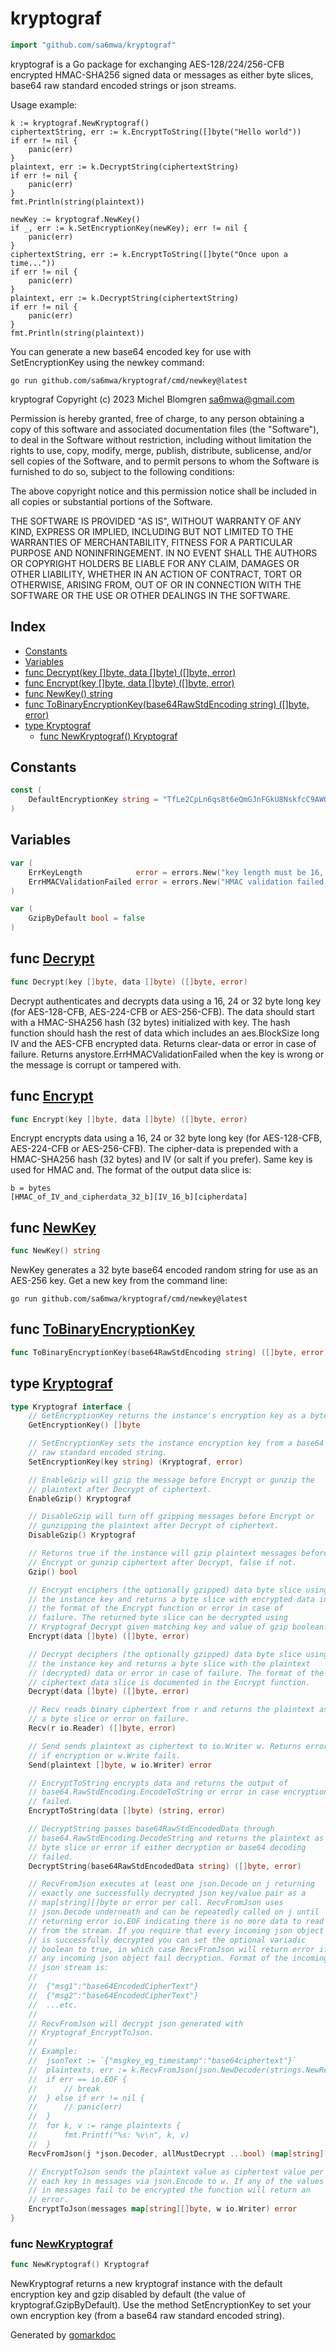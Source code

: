 <!-- Code generated by gomarkdoc. DO NOT EDIT -->

# kryptograf

```go
import "github.com/sa6mwa/kryptograf"
```

kryptograf is a Go package for exchanging AES\-128/224/256\-CFB encrypted HMAC\-SHA256 signed data or messages as either byte slices, base64 raw standard encoded strings or json streams.

Usage example:

```
k := kryptograf.NewKryptograf()
ciphertextString, err := k.EncryptToString([]byte("Hello world"))
if err != nil {
	panic(err)
}
plaintext, err := k.DecryptString(ciphertextString)
if err != nil {
	panic(err)
}
fmt.Println(string(plaintext))

newKey := kryptograf.NewKey()
if _, err := k.SetEncryptionKey(newKey); err != nil {
	panic(err)
}
ciphertextString, err := k.EncryptToString([]byte("Once upon a time..."))
if err != nil {
	panic(err)
}
plaintext, err := k.DecryptString(ciphertextString)
if err != nil {
	panic(err)
}
fmt.Println(string(plaintext))
```

You can generate a new base64 encoded key for use with SetEncryptionKey using the newkey command:

```
go run github.com/sa6mwa/kryptograf/cmd/newkey@latest
```

kryptograf Copyright \(c\) 2023 Michel Blomgren sa6mwa@gmail.com

Permission is hereby granted, free of charge, to any person obtaining a copy of this software and associated documentation files \(the "Software"\), to deal in the Software without restriction, including without limitation the rights to use, copy, modify, merge, publish, distribute, sublicense, and/or sell copies of the Software, and to permit persons to whom the Software is furnished to do so, subject to the following conditions:

The above copyright notice and this permission notice shall be included in all copies or substantial portions of the Software.

THE SOFTWARE IS PROVIDED "AS IS", WITHOUT WARRANTY OF ANY KIND, EXPRESS OR IMPLIED, INCLUDING BUT NOT LIMITED TO THE WARRANTIES OF MERCHANTABILITY, FITNESS FOR A PARTICULAR PURPOSE AND NONINFRINGEMENT. IN NO EVENT SHALL THE AUTHORS OR COPYRIGHT HOLDERS BE LIABLE FOR ANY CLAIM, DAMAGES OR OTHER LIABILITY, WHETHER IN AN ACTION OF CONTRACT, TORT OR OTHERWISE, ARISING FROM, OUT OF OR IN CONNECTION WITH THE SOFTWARE OR THE USE OR OTHER DEALINGS IN THE SOFTWARE.

## Index

- [Constants](<#constants>)
- [Variables](<#variables>)
- [func Decrypt(key []byte, data []byte) ([]byte, error)](<#func-decrypt>)
- [func Encrypt(key []byte, data []byte) ([]byte, error)](<#func-encrypt>)
- [func NewKey() string](<#func-newkey>)
- [func ToBinaryEncryptionKey(base64RawStdEncoding string) ([]byte, error)](<#func-tobinaryencryptionkey>)
- [type Kryptograf](<#type-kryptograf>)
  - [func NewKryptograf() Kryptograf](<#func-newkryptograf>)


## Constants

```go
const (
    DefaultEncryptionKey string = "TfLe2CpLn6qs8t6eQmGJnFGkU8NskfcC9AWOSEFlnLY"
)
```

## Variables

```go
var (
    ErrKeyLength            error = errors.New("key length must be 16, 24 or 32 (for AES-128, AES-192 or AES-256)")
    ErrHMACValidationFailed error = errors.New("HMAC validation failed (corrupt data or wrong encryption key)")
)
```

```go
var (
    GzipByDefault bool = false
)
```

## func [Decrypt](<https://github.com/sa6mwa/kryptograf/blob/main/kryptograf.go#L412>)

```go
func Decrypt(key []byte, data []byte) ([]byte, error)
```

Decrypt authenticates and decrypts data using a 16, 24 or 32 byte long key \(for AES\-128\-CFB, AES\-224\-CFB or AES\-256\-CFB\). The data should start with a HMAC\-SHA256 hash \(32 bytes\) initialized with key. The hash function should hash the rest of data which includes an aes.BlockSize long IV and the AES\-CFB encrypted data. Returns clear\-data or error in case of failure. Returns anystore.ErrHMACValidationFailed when the key is wrong or the message is corrupt or tampered with.

## func [Encrypt](<https://github.com/sa6mwa/kryptograf/blob/main/kryptograf.go#L373>)

```go
func Encrypt(key []byte, data []byte) ([]byte, error)
```

Encrypt encrypts data using a 16, 24 or 32 byte long key \(for AES\-128\-CFB, AES\-224\-CFB or AES\-256\-CFB\). The cipher\-data is prepended with a HMAC\-SHA256 hash \(32 bytes\) and IV \(or salt if you prefer\). Same key is used for HMAC and. The format of the output data slice is:

```
b = bytes
[HMAC_of_IV_and_cipherdata_32_b][IV_16_b][cipherdata]
```

## func [NewKey](<https://github.com/sa6mwa/kryptograf/blob/main/kryptograf.go#L353>)

```go
func NewKey() string
```

NewKey generates a 32 byte base64 encoded random string for use as an AES\-256 key. Get a new key from the command line:

```
go run github.com/sa6mwa/kryptograf/cmd/newkey@latest
```

## func [ToBinaryEncryptionKey](<https://github.com/sa6mwa/kryptograf/blob/main/kryptograf.go#L443>)

```go
func ToBinaryEncryptionKey(base64RawStdEncoding string) ([]byte, error)
```

## type [Kryptograf](<https://github.com/sa6mwa/kryptograf/blob/main/kryptograf.go#L88-L176>)

```go
type Kryptograf interface {
    // GetEncryptionKey returns the instance's encryption key as a byte slice.
    GetEncryptionKey() []byte

    // SetEncryptionKey sets the instance encryption key from a base64
    // raw standard encoded string.
    SetEncryptionKey(key string) (Kryptograf, error)

    // EnableGzip will gzip the message before Encrypt or gunzip the
    // plaintext after Decrypt of ciphertext.
    EnableGzip() Kryptograf

    // DisableGzip will turn off gzipping messages before Encrypt or
    // gunzipping the plaintext after Decrypt of ciphertext.
    DisableGzip() Kryptograf

    // Returns true if the instance will gzip plaintext messages before
    // Encrypt or gunzip ciphertext after Decrypt, false if not.
    Gzip() bool

    // Encrypt enciphers (the optionally gzipped) data byte slice using
    // the instance key and returns a byte slice with encrypted data in
    // the format of the Encrypt function or error in case of
    // failure. The returned byte slice can be decrypted using
    // Kryptograf_Decrypt given matching key and value of gzip boolean.
    Encrypt(data []byte) ([]byte, error)

    // Decrypt deciphers (the optionally gzipped) data byte slice using
    // the instance key and returns a byte slice with the plaintext
    // (decrypted) data or error in case of failure. The format of the
    // ciphertext data slice is documented in the Encrypt function.
    Decrypt(data []byte) ([]byte, error)

    // Recv reads binary ciphertext from r and returns the plaintext as
    // a byte slice or error on failure.
    Recv(r io.Reader) ([]byte, error)

    // Send sends plaintext as ciphertext to io.Writer w. Returns error
    // if encryption or w.Write fails.
    Send(plaintext []byte, w io.Writer) error

    // EncryptToString encrypts data and returns the output of
    // base64.RawStdEncoding.EncodeToString or error in case encryption
    // failed.
    EncryptToString(data []byte) (string, error)

    // DecryptString passes base64RawStdEncodedData through
    // base64.RawStdEncoding.DecodeString and returns the plaintext as a
    // byte slice or error if either decryption or base64 decoding
    // failed.
    DecryptString(base64RawStdEncodedData string) ([]byte, error)

    // RecvFromJson executes at least one json.Decode on j returning
    // exactly one successfully decrypted json key/value pair as a
    // map[string][]byte or error per call. RecvFromJson uses
    // json.Decode underneath and can be repeatedly called on j until
    // returning error io.EOF indicating there is no more data to read
    // from the stream. If you require that every incoming json object
    // is successfully decrypted you can set the optional variadic
    // boolean to true, in which case RecvFromJson will return error if
    // any incoming json object fail decryption. Format of the incoming
    // json stream is:
    //
    //	{"msg1":"base64EncodedCipherText"}
    //	{"msg2":"base64EncodedCipherText"}
    //	...etc.
    //
    // RecvFromJson will decrypt json generated with
    // Kryptograf_EncryptToJson.
    //
    // Example:
    //	jsonText := `{"msgkey_eg_timestamp":"base64ciphertext"}`
    //	plaintexts, err := k.RecvFromJson(json.NewDecoder(strings.NewReader(jsonText)))
    //	if err == io.EOF {
    //		// break
    //	} else if err != nil {
    //		// panic(err)
    //	}
    //	for k, v := range plaintexts {
    //		fmt.Printf("%s: %v\n", k, v)
    //	}
    RecvFromJson(j *json.Decoder, allMustDecrypt ...bool) (map[string][]byte, error)

    // EncryptToJson sends the plaintext value as ciphertext value per
    // each key in messages via json.Encode to w. If any of the values
    // in messages fail to be encrypted the function will return an
    // error.
    EncryptToJson(messages map[string][]byte, w io.Writer) error
}
```

### func [NewKryptograf](<https://github.com/sa6mwa/kryptograf/blob/main/kryptograf.go#L188>)

```go
func NewKryptograf() Kryptograf
```

NewKryptograf returns a new kryptograf instance with the default encryption key and gzip disabled by default \(the value of kryptograf.GzipByDefault\). Use the method SetEncryptionKey to set your own encryption key \(from a base64 raw standard encoded string\).



Generated by [gomarkdoc](<https://github.com/princjef/gomarkdoc>)
